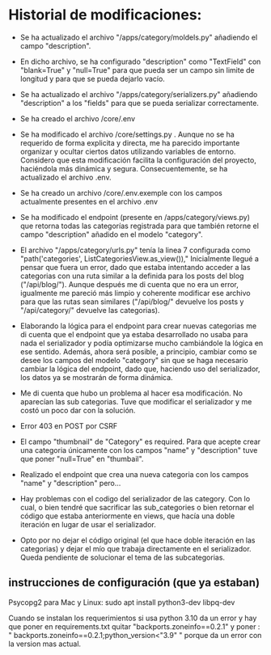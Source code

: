 # Historial de modificaciones:

- Se ha actualizado el archivo "/apps/category/moldels.py" añadiendo el campo "description".
- En dicho archivo, se ha configurado "description" como "TextField" con "blank=True" y "null=True" para que pueda ser un campo sin limite de longitud y para que se pueda dejarlo vacío.

- Se ha actualizado el archivo "/apps/category/serializers.py" añadiendo "description" a los "fields" para que se pueda serializar correctamente.

- Se ha creado el archivo /core/.env
- Se ha modificado el archivo /core/settings.py . Aunque no se ha requerido de forma explicita y directa, me ha parecido importante organizar y ocultar ciertos datos utilizando variables de entorno. Considero que esta modificación facilita la configuración del proyecto, haciéndola más dinámica y segura. Consecuentemente, se ha actualizado el archivo .env.

- Se ha creado un archivo /core/.env.exemple con los campos actualmente presentes en el archivo .env

- Se ha modificado el endpoint (presente en /apps/category/views.py) que retorna todas las categorías registrada para que también retorne el campo "description" añadido en el modelo "category".
- El archivo "/apps/category/urls.py" tenía la linea 7 configurada como "path('categories', ListCategoriesView.as_view()),"
  Inicialmente llegué a pensar que fuera un error, dado que estaba intentando acceder a las categorias con una ruta similar a la definida para los posts del blog ("/api/blog/"). Aunque después me di cuenta que no era un error, igualmente me pareció más limpio y coherente modificar ese archivo para que las rutas sean similares ("/api/blog/" devuelve los posts y "/api/category/" devuelve las categorias).

- Elaborando la lógica para el endpoint para crear nuevas categorias me di cuenta que el endpoint que ya estaba desarrollado no usaba para nada el serializador y podía optimizarse mucho cambiándole la lógica en ese sentido.
  Además, ahora será posible, a principio, cambiar como se desee los campos del modelo "category" sin que se haga necesario cambiar la lógica del endpoint, dado que, haciendo uso del serializador, los datos ya se mostrarán de forma dinámica.

- Me di cuenta que hubo un problema al hacer esa modificación. No aparecían las sub categorias. Tuve que modificar el serializador y me costó un poco dar con la solución.

- Error 403 en POST por CSRF

- El campo "thumbnail" de "Category" es required. Para que acepte crear una categoria únicamente con los campos "name" y "description" tuve que poner "null=True" en "thumbail".

- Realizado el endpoint que crea una nueva categoria con los campos "name" y "description" pero...

- Hay problemas con el codigo del serializador de las category. Con lo cual, o bien tendré que sacrificar las sub_categories o bien retornar el código que estaba anteriormente en views, que hacía una doble iteración en lugar de usar el serializador.

- Opto por no dejar el código original (el que hace doble iteración en las categorias) y dejar el mío que trabaja directamente en el serializador. Queda pendiente de solucionar el tema de las subcategorias.

## instrucciones de configuración (que ya estaban)

Psycopg2 para Mac y Linux:
sudo apt install python3-dev libpq-dev

Cuando se instalan los requerimientos si usa python 3.10 da un error y hay que poner en requirements.txt quitar "backports.zoneinfo==0.2.1" y poner : " backports.zoneinfo==0.2.1;python_version<"3.9" " porque da un error con la version mas actual.
